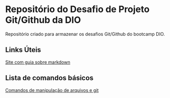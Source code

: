 # Repositório  do Desafio de Projeto Git/Github da DIO
Repositório criado para armazenar os desafios Git/Github do bootcamp DIO.


## Links Úteis
[Site com guia sobre markdown](https://www.markdownguide.org/)

## Lista de comandos básicos
[Comandos de manipulação de arquivos e git](https://github.com/DanielTolentino/dio-desafio-github/blob/84f7005e2c0405d9b31f0b91ee5c8e16b9dd6fa7/Introducao_Git_Github/comandos_basicos.md)
